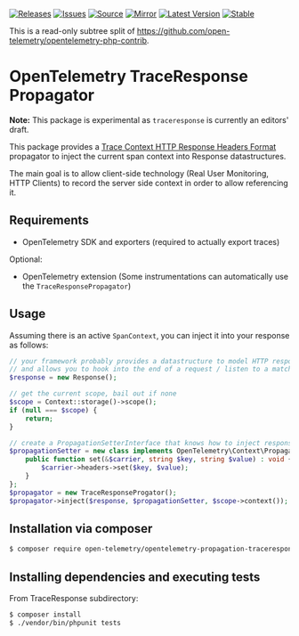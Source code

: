 [![Releases](https://img.shields.io/badge/releases-purple)](https://github.com/opentelemetry-php/contrib-propagator-traceresponse/releases)
[![Issues](https://img.shields.io/badge/issues-pink)](https://github.com/open-telemetry/opentelemetry-php/issues)
[![Source](https://img.shields.io/badge/source-contrib-green)](https://github.com/open-telemetry/opentelemetry-php-contrib/tree/main/src/Propagation/TraceResponse)
[![Mirror](https://img.shields.io/badge/mirror-opentelemetry--php--contrib-blue)](https://github.com/opentelemetry-php/contrib-propagator-traceresponse)
[![Latest Version](http://poser.pugx.org/open-telemetry/opentelemetry-propagation-traceresponse/v/unstable)](https://packagist.org/packages/open-telemetry/opentelemetry-propagation-traceresponse/)
[![Stable](http://poser.pugx.org/open-telemetry/opentelemetry-propagation-traceresponse/v/stable)](https://packagist.org/packages/open-telemetry/opentelemetry-propagation-traceresponse/)

This is a read-only subtree split of https://github.com/open-telemetry/opentelemetry-php-contrib.

# OpenTelemetry TraceResponse Propagator

**Note:** This package is experimental as `traceresponse` is currently an editors' draft.

This package provides a [Trace Context HTTP Response Headers Format](https://w3c.github.io/trace-context/#trace-context-http-response-headers-format)
propagator to inject the current span context into Response datastructures.

The main goal is to allow client-side technology (Real User Monitoring, HTTP Clients) to record
the server side context in order to allow referencing it.

## Requirements

* OpenTelemetry SDK and exporters (required to actually export traces)

Optional:
* OpenTelemetry extension (Some instrumentations can automatically use the `TraceResponsePropagator`)

## Usage

Assuming there is an active `SpanContext`, you can inject it into your response as follows:

```php
// your framework probably provides a datastructure to model HTTP responses
// and allows you to hook into the end of a request / listen to a matching event.
$response = new Response();

// get the current scope, bail out if none
$scope = Context::storage()->scope();
if (null === $scope) {
    return;
}

// create a PropagationSetterInterface that knows how to inject response headers
$propagationSetter = new class implements OpenTelemetry\Context\Propagation\PropagationSetterInterface {
    public function set(&$carrier, string $key, string $value) : void {
        $carrier->headers->set($key, $value);
    }
};
$propagator = new TraceResponseProgator();
$propagator->inject($response, $propagationSetter, $scope->context());
```

## Installation via composer

```bash
$ composer require open-telemetry/opentelemetry-propagation-traceresponse
```

## Installing dependencies and executing tests

From TraceResponse subdirectory:

```bash
$ composer install
$ ./vendor/bin/phpunit tests
```
